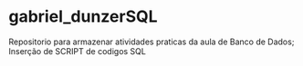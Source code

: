 # gabriel_dunzerSQL
Repositorio para armazenar atividades praticas da aula de Banco de Dados;
Inserção de SCRIPT de codigos SQL
